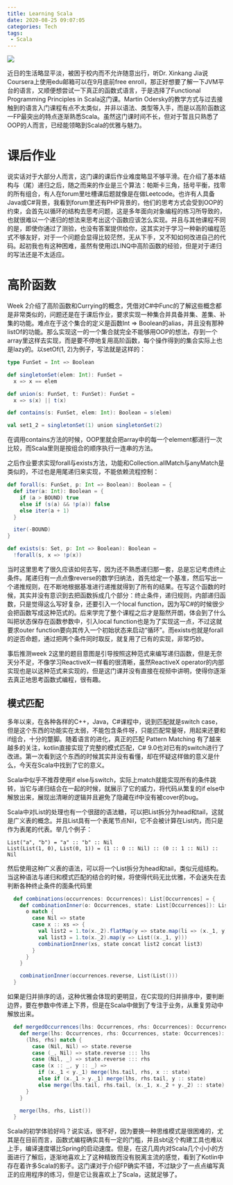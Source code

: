 ```yaml
---
title: Learning Scala
date: 2020-08-25 09:07:05
categories: Tech
tags: 
 - Scala
---
```


<div class="banner-img">
    <img src="/images/2020/scala-banner.png">
</div>

近日的生活略显平淡，被困于校内而不允许随意出行，听Dr. Xinkang Jia说Coursera上使用edu邮箱可以在9月底前free enroll，那正好想要了解一下JVM平台的语言，又顺便想尝试一下真正的函数式语言，于是选择了Functional Programming Principles in Scala这门课。Martin Odersky的教学方式与过去接触到的语言入门课程有点不太类似，并非以语法、类型等入手，而是以高阶函数这一FP最突出的特点逐渐熟悉Scala。虽然这门课时间不长，但对于暂且只熟悉了OOP的人而言，已经能领略到Scala的优雅与魅力。
<!--more-->

# 课后作业
说实话对于大部分人而言，这门课的课后作业难度略显不够平滑。在介绍了基本结构与（尾）递归之后，随之而来的作业是三个算法：帕斯卡三角，括号平衡，找零的所有组合，有人在forum里吐槽课后题就像是在做Leetcode。也许有人具备Java或C#背景，我看到forum里还有PHP背景的，他们的思考方式会受到OOP的约束，会首先以循环的结构去思考问题，这是多年面向对象编程的练习所导致的，也就很难以一个递归的想法来思考出这个函数应该怎么实现。并且与其他课程不同的是，即使你通过了测验，也没有答案提供给你，这其实对于学习一种新的编程范式不够友好，对于一个问题会显得比较茫然，无从下手，又不知如何改进自己的代码。起初我也有这种困难，虽然有使用过LINQ中高阶函数的经验，但是对于递归的写法还是不太适应。

# 高阶函数
Week 2介绍了高阶函数和Currying的概念，凭借对C#中Func的了解这些概念都是非常类似的，问题还是在于课后作业，要求实现一种集合并具备并集、差集、补集的功能。难点在于这个集合的定义是函数Int => Boolean的alias，并且没有那种listOf的功能。那么实现这一的一个集合就完全不能够用OOP的想法，存到一个array里这样去实现，而是要不停地复用高阶函数，每个操作得到的集合实际上也是lazy的。以setOf(1, 2)为例子，写法就是这样的：
```scala
type FunSet = Int => Boolean

def singletonSet(elem: Int): FunSet = 
  x => x == elem

def union(s: FunSet, t: FunSet): FunSet =
  x => s(x) || t(x)

def contains(s: FunSet, elem: Int): Boolean = s(elem)

val set1_2 = singletonSet(1) union singletonSet(2)
```
在调用contains方法的时候，OOP里就会把array中的每一个element都进行一次比较，而Scala里则是按组合的顺序执行一连串的方法。

之后作业要求实现forall与exists方法，功能和Collection.allMatch与anyMatch是类似的，不过也是用尾递归来实现，不能依赖流程控制：
```scala
def forall(s: FunSet, p: Int => Boolean): Boolean = {
  def iter(a: Int): Boolean = {
    if (a > BOUND) true
    else if (s(a) && !p(a)) false
    else iter(a + 1)
  }

  iter(-BOUND)
}

def exists(s: Set, p: Int => Boolean): Boolean =
  !forall(s, x => !p(x))
```
当时这里思考了很久应该如何去写，因为还不熟悉递归那一套，总是忘记考虑终止条件。尾递归有一点点像reverse的数学归纳法，首先给定一个基准，然后写出一个递推规则，在不断地根据基准进行递推就得到了所有的结果。在写这个函数的时候，其实并没有意识到去把函数拆成几个部分：终止条件，递归规则，内部递归函数，只是觉得这么写好复杂，还要引入一个local function，因为写C#的时候很少会把函数写成这种范式的。后来学完了整个课程之后才是豁然开朗，体会到了什么叫把状态保存在函数参数中，引入local function也是为了实现这一点，不过这就要求outer function要向其传入一个初始状态来启动“循环”。而exists也就是forall的逆否命题，通过把两个条件同时取反，就复用了已有的实现，非常巧妙。

事后推测week 2这里的题目意图是引导按照这种范式来编写递归函数，但是无奈天分不足，不像学习ReactiveX一样看的很清晰，虽然ReactiveX operator的内部实现也是以这种范式来实现的，但是这门课并没有直接在视频中讲明，使得你逐渐去真正地思考函数式编程，很有趣。

## 模式匹配
多年以来，在各种各样的C++，Java，C#课程中，说到匹配就是switch case，但是这个东西的功能实在太弱，不能包含条件呀，只能匹配常量呀，用起来还要和if组合，十分的蹩脚。随着语言的进化，真正的匹配 Pattern Matching 有了越来越多的关注，kotlin直接实现了完整的模式匹配，C# 9.0也对已有的switch进行了改进。第一次看到这个东西的时候其实并没有看懂，却在怀疑这样做的意义是什么，今天在Scala中找到了它的意义。

Scala中似乎不推荐使用if else与switch，实际上match就能实现所有的条件跳转，当它与递归结合在一起的时候，就展示了它的威力，将代码从繁复的if else中解放出来，展现出清晰的逻辑并且避免了隐藏在if中没有被cover的bug。

Scala中对List的处理也有一个很甜的语法糖，可以把List拆分为head和tail，这就是广义表的概念。并且List具有一个表尾节点Nil，它不会被计算在List内，而只是作为表尾的代表。举几个例子：
```
List("a", "b") = "a" :: "b" :: Nil
List(List(1, 0), List(0, 1)) = (1 :: 0 :: Nil) :: (0 :: 1 :: Nil) :: Nil
```
然后使用这种广义表的语法，可以将一个List拆分为head和tail，类似元组结构。当这种语法与递归和模式匹配的结合的时候，将使得代码无比优雅，不会迷失在去判断各种终止条件的面条代码里
```scala
  def combinations(occurrences: Occurrences): List[Occurrences] = {
    def combinationInner(o: Occurrences, state: List[Occurrences]): List[Occurrences] = {
      o match {
        case Nil => state
        case x :: xs => {
          val list2 = 1.to(x._2).flatMap(y => state.map(li => (x._1, y) :: li))
          val list3 = 1.to(x._2).map(y => List((x._1, y)))
          combinationInner(xs, state concat list2 concat list3)
        }
      }
    }

    combinationInner(occurrences.reverse, List(List()))
  }
```
如果是归并排序的话，这种优雅会体现的更明显，在C实现的归并排序中，要判断边界，要在参数中传递上下界，但是在Scala中做到了专注于业务，从重复劳动中解放出来。
```scala
  def mergedOccurrences(lhs: Occurrences, rhs: Occurrences): Occurrences = {
    def merge(lhs: Occurrences, rhs: Occurrences, state: Occurrences): Occurrences = {
      (lhs, rhs) match {
        case (Nil, Nil) => state.reverse
        case (_, Nil) => state.reverse ::: lhs
        case (Nil, _) => state.reverse ::: rhs
        case (x :: _, y :: _) =>
          if (x._1 < y._1) merge(lhs.tail, rhs, x :: state)
          else if (x._1 > y._1) merge(lhs, rhs.tail, y :: state)
          else merge(lhs.tail, rhs.tail, (x._1, x._2 + y._2) :: state)
      }
    }

    merge(lhs, rhs, List())
  }
```

Scala的初学体验好吗？说实话，很不好，因为要换一种思维模式是很困难的，尤其是在目前而言，函数式编程确实具有一定的门槛，并且sbt这个构建工具也难以上手，编译速度堪比Spring的启动速度。但是，在这几周内对Scala几个小小的方面进行了解后，逐渐地喜欢上了这种精致而没有脱离主流的感觉，看到了Kotlin中存在着许多Scala的影子。这门课对于介绍FP确实不错，不过缺少了一点点编写真正的应用程序的练习，但是它让我喜欢上了Scala，这就足够了。